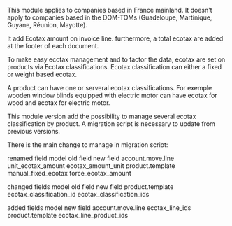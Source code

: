 This module applies to companies based in France mainland. It doesn't
apply to companies based in the DOM-TOMs (Guadeloupe, Martinique,
Guyane, Réunion, Mayotte).

It add Ecotax amount on invoice line. furthermore, a total ecotax are
added at the footer of each document.

To make easy ecotax management and to factor the data, ecotax are set
on products via Ecotax classifications. Ecotax classification can
either a fixed or weight based ecotax.

A product can have one or serveral ecotax classifications. For exemple
wooden window blinds equipped with electric motor can have ecotax for
wood and ecotax for electric motor.

This module version add the possibility to manage several ecotax
classification by product. A migration script is necessary to update
from previous versions.

There is the main change to manage in migration script:

renamed field model old field new field account.move.line
unit_ecotax_amount ecotax_amount_unit product.template
manual_fixed_ecotax force_ecotax_amount

changed fields model old field new field product.template
ecotax_classification_id ecotax_classification_ids

added fields model new field account.move.line ecotax_line_ids
product.template ecotax_line_product_ids
